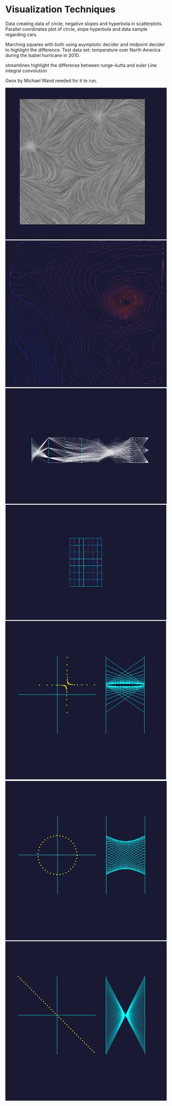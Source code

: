 # Visualization Techniques
Data creating data of circle, negative slopes and hyperbola in scatterplots.
Parallel coordinates plot of circle, slope hyperbola and data sample regarding cars.

Marching squares with both using asymptotic decider and midpoint decider to highlight the difference. Test data set: temperature
over North America during the Isabel hurricane in 2010.

streamlines
highlight the differense between runge-kutta and euler
Line integral convolution

Geox by Michael Wand needed for it to run.

![Alt text](/screenshots/7.PNG?raw=true "Optional Title")
![Alt text](/screenshots/6.PNG?raw=true "Optional Title")
![Alt text](/screenshots/5.PNG?raw=true "Optional Title")
![Alt text](/screenshots/4.PNG?raw=true "Optional Title")
![Alt text](/screenshots/3.PNG?raw=true "Optional Title")
![Alt text](/screenshots/2.PNG?raw=true "Optional Title")
![Alt text](/screenshots/1.PNG?raw=true "Optional Title")
